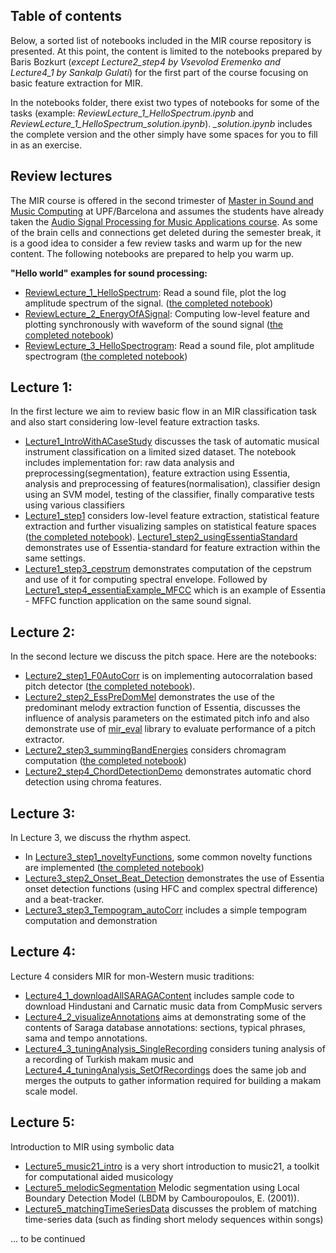 ## Table of contents

Below, a sorted list of notebooks included in the MIR course repository is presented. At this point, the content is limited to the notebooks prepared by Baris Bozkurt (*except Lecture2_step4 by Vsevolod Eremenko and Lecture4_1 by Sankalp Gulati*) for the first part of the course focusing on basic feature extraction for MIR.

In the notebooks folder, there exist two types of notebooks for some of the tasks (example: *ReviewLecture_1_HelloSpectrum.ipynb* and *ReviewLecture_1_HelloSpectrum_solution.ipynb*). *_solution.ipynb* includes the complete version and the other simply have some spaces for you to fill in as an exercise. 

## Review lectures

The MIR course is offered in the second trimester of [Master in Sound and Music Computing](https://www.upf.edu/web/smc) at UPF/Barcelona and assumes the students have already taken the [Audio Signal Processing for Music Applications course](https://www.upf.edu/web/smc/audio-signal-processing-for-music-applications). As some of the brain cells and connections get deleted during the semester break, it is a good idea to consider a few review tasks and warm up for the new content. The following notebooks are prepared to help you warm up. 

**"Hello world" examples for sound processing:**
* [ReviewLecture_1_HelloSpectrum](ReviewLecture_1_HelloSpectrum.ipynb): Read a sound file, plot the log amplitude spectrum of the signal. ([the completed notebook](ReviewLecture_1_HelloSpectrum_solution.ipynb))
* [ReviewLecture_2_EnergyOfASignal](ReviewLecture_2_EnergyOfASignal.ipynb): Computing  low-level feature and plotting synchronously with waveform of the sound signal ([the completed notebook](ReviewLecture_2_EnergyOfASignal_solution.ipynb))
* [ReviewLecture_3_HelloSpectrogram](ReviewLecture_3_HelloSpectrogram.ipynb): Read a sound file, plot amplitude spectrogram ([the completed notebook](ReviewLecture_3_HelloSpectrogram_solution.ipynb)) 

## Lecture 1:
In the first lecture we aim to review basic flow in an MIR classification task and also start considering low-level feature extraction tasks.

* [Lecture1_IntroWithACaseStudy](Lecture1_IntroWithACaseStudy.ipynb) discusses the task of automatic musical instrument classification on a limited sized dataset. The notebook includes implementation for: raw data analysis and preprocessing(segmentation), feature extraction using Essentia, analysis and preprocessing of features(normalisation), classifier design using an SVM model, testing of the classifier, finally comparative tests using various classifiers
* [Lecture1_step1](Lecture1_step1.ipynb) considers low-level feature extraction, statistical feature extraction and further visualizing samples on statistical feature spaces ([the completed notebook](Lecture1_step1_solution.ipynb)). [Lecture1_step2_usingEssentiaStandard](Lecture1_step2_usingEssentiaStandard.ipynb) demonstrates use of Essentia-standard for feature extraction within the same settings.
* [Lecture1_step3_cepstrum](Lecture1_step3_cepstrum.ipynb) demonstrates computation of the cepstrum and use of it for computing spectral envelope. Followed by [Lecture1_step4_essentiaExample_MFCC](Lecture1_step4_essentiaExample_MFCC.ipynb) which is an example of Essentia - MFFC function application on the same sound signal. 

## Lecture 2:

In the second lecture we discuss the pitch space. Here are the notebooks:
* [Lecture2_step1_F0AutoCorr](Lecture2_step1_F0AutoCorr.ipynb) is on implementing autocorralation based pitch detector ([the completed notebook](Lecture2_step1_F0AutoCorr_solution.ipynb)).
* [Lecture2_step2_EssPreDomMel](Lecture2_step2_EssPreDomMel.ipynb) demonstrates the use of the predominant melody extraction function of Essentia, discusses the influence of analysis parameters on the estimated pitch info and also demonstrate use of [mir_eval](https://github.com/craffel/mir_eval) library to evaluate performance of a pitch extractor. 
* [Lecture2_step3_summingBandEnergies](Lecture2_step3_summingBandEnergies.ipynb) considers chromagram computation ([the completed notebook](Lecture2_step3_summingBandEnergies.ipynb)) 
* [Lecture2_step4_ChordDetectionDemo](Lecture2_step4_ChordDetectionDemo.ipynb) demonstrates automatic chord detection using chroma features.

## Lecture 3:
In Lecture 3, we discuss the rhythm aspect. 
* In [Lecture3_step1_noveltyFunctions](Lecture3_step1_noveltyFunctions.ipynb), some common novelty functions are implemented ([the completed notebook](Lecture3_step1_noveltyFunctions_solution.ipynb)) 
* [Lecture3_step2_Onset_Beat_Detection](Lecture3_step2_Onset_Beat_Detection.ipnb) demonstrates the use of Essentia onset detection functions (using HFC and complex spectral difference) and a beat-tracker.
* [Lecture3_step3_Tempogram_autoCorr](Lecture3_step3_Tempogram_autoCorr.ipynb) includes a simple tempogram computation and demonstration

## Lecture 4:
Lecture 4 considers MIR for mon-Western music traditions:
* [Lecture4_1_downloadAllSARAGAContent](Lecture4_1_downloadAllSARAGAContent.ipynb) includes sample code to download Hindustani and Carnatic music data from CompMusic servers
* [Lecture4_2_visualizeAnnotations](Lecture4_2_visualizeAnnotations.ipynb) aims at demonstrating some of the contents of Saraga database annotations: sections, typical phrases, sama and tempo annotations.
* [Lecture4_3_tuningAnalysis_SingleRecording](Lecture4_3_tuningAnalysis_SingleRecording.ipynb) considers tuning analysis of a recording of Turkish makam music and [Lecture4_4_tuningAnalysis_SetOfRecordings](Lecture4_4_tuningAnalysis_SetOfRecordings.ipynb) does the same job and merges the outputs to gather information required for building a makam scale model. 

## Lecture 5:
Introduction to MIR using symbolic data
* [Lecture5_music21_intro](Lecture5_music21_intro.ipynb) is a very short introduction to music21, a toolkit for computational aided musicology
* [Lecture5_melodicSegmentation](Lecture5_melodicSegmentation.ipynb) Melodic segmentation using Local Boundary Detection Model (LBDM by Cambouropoulos, E. (2001)).
* [Lecture5_matchingTimeSeriesData](Lecture5_matchingTimeSeriesData.ipynb) discusses the problem of matching time-series data (such as finding short melody sequences within songs)

... to be continued
